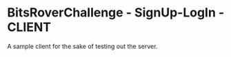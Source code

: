 # BitsRoverChallenge - SignUp-LogIn - CLIENT

A sample client for the sake of testing out the server.
